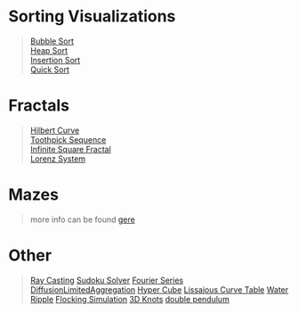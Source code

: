 # Sorting Visualizations

> [Bubble Sort](./SortingVisualizations/BubbleSort.py)  
> [Heap Sort](./SortingVisualizations/HeapSort.py)  
> [Insertion Sort](./SortingVisualizations/InsertionSort.py)  
> [Quick Sort](./SortingVisualizations/QuickSort.py)  

# Fractals
> [Hilbert Curve](./Fractals/HilbertCurve.py)  
> [Toothpick Sequence](./Fractals/ToothpickSequence.py)  
> [Infinite Square Fractal](./Fractals/InfiniteSquareFractal.py)  
> [Lorenz System](./Fractals/LorenzSystem.py)  

# Mazes
> more info can be found [gere](./Maze/README.md)

# Other
> [Ray Casting](./other/RayCasting.py)
> [Sudoku Solver](./other/SudokuSolver.py)
> [Fourier Series](./other/FourierSeries.py)
> [DiffusionLimitedAggregation](./other/DiffusionLimitedAggregation.py)
> [Hyper Cube](./other/HyperCube.py)
> [Lissajous Curve Table](./other/LissajousTable.py)
> [Water Ripple](./other/WaterRipple.py)
> [Flocking Simulation](./other/FlockingSimulation.py)
> [3D Knots](./other/3DKnots.py)
> [double pendulum](./other/DoublePendulum.py)
